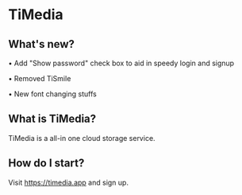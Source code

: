 # TiMedia

## What's new?

• Add "Show password" check box to aid in speedy login and signup

• Removed TiSmile

• New font changing stuffs


## What is TiMedia?
TiMedia is a all-in one cloud storage service.

## How do I start?
Visit https://timedia.app and sign up.
